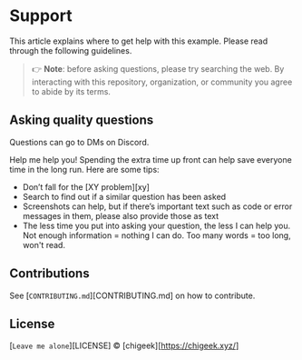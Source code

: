 # Support

This article explains where to get help with this example.
Please read through the following guidelines.

> 👉 **Note**: before asking questions, please try searching the web.
> By interacting with this repository, organization, or community you agree to
> abide by its terms.

## Asking quality questions

Questions can go to DMs on Discord.

Help me help you!
Spending the extra time up front can help save everyone time in the long run.
Here are some tips:

*   Don’t fall for the [XY problem][xy]
*   Search to find out if a similar question has been asked
*   Screenshots can help, but if there’s important text such as code or error
    messages in them, please also provide those as text
*   The less time you put into asking your question, the less I can help you.
    Not enough information = nothing I can do.
    Too many words = too long, won't read.

## Contributions

See [`CONTRIBUTING.md`][CONTRIBUTING.md] on how to contribute.

## License

[`Leave me alone`][LICENSE] © [chigeek][https://chigeek.xyz/]

